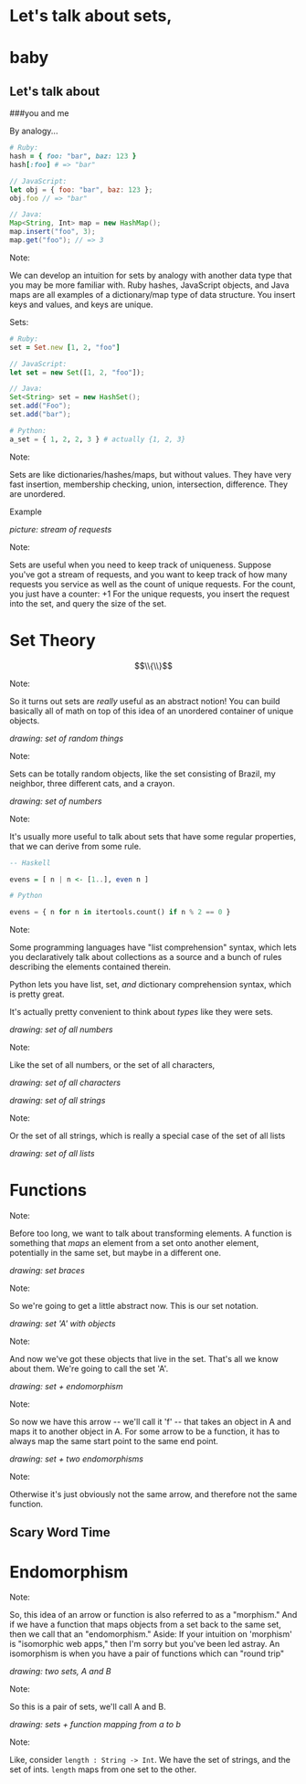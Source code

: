 # Let's talk about sets,

# baby
<!-- .element: class="fragment" -->

## Let's talk about 
<!-- .element: class="fragment" -->

###you and me
<!-- .element: class="fragment" -->


By analogy...

```ruby
# Ruby:
hash = { foo: "bar", baz: 123 }
hash[:foo] # => "bar"
```
<!-- .element: class="fragment" -->

```javascript
// JavaScript:
let obj = { foo: "bar", baz: 123 };
obj.foo // => "bar"
```
<!-- .element: class="fragment" -->

```java
// Java:
Map<String, Int> map = new HashMap();
map.insert("foo", 3);
map.get("foo"); // => 3
```
<!-- .element: class="fragment" -->

Note:

We can develop an intuition for sets by analogy with another data type that you may be more familiar with.
Ruby hashes, JavaScript objects, and Java maps are all examples of a dictionary/map type of data structure.
You insert keys and values, and keys are unique.


Sets:

```ruby
# Ruby:
set = Set.new [1, 2, "foo"]
```

```javascript
// JavaScript:
let set = new Set([1, 2, "foo"]);
```
<!-- .element: class="fragment" -->

```java
// Java:
Set<String> set = new HashSet();
set.add("Foo");
set.add("bar");
```
<!-- .element: class="fragment" -->

```python
# Python:
a_set = { 1, 2, 2, 3 } # actually {1, 2, 3}
```
<!-- .element: class="fragment" -->

Note:

Sets are like dictionaries/hashes/maps, but without values.
They have very fast insertion, membership checking, union, intersection, difference.
They are unordered.


Example

*picture: stream of requests*

Note:

Sets are useful when you need to keep track of uniqueness.
Suppose you've got a stream of requests, and you want to keep track of how many requests you service as well as the count of unique requests.
For the count, you just have a counter: +1
For the unique requests, you insert the request into the set, and query the size of the set.


<!-- .slide: data-background="mathematical.gif" -->


# Set Theory

$$\\{\\}$$

Note:

So it turns out sets are *really* useful as an abstract notion!
You can build basically all of math on top of this idea of an unordered container of unique objects.


*drawing: set of random things*

Note:

Sets can be totally random objects, like the set consisting of Brazil, my
neighbor, three different cats, and a crayon.


*drawing: set of numbers*

Note:

It's usually more useful to talk about sets that have some regular properties,
that we can derive from some rule.


```haskell
-- Haskell

evens = [ n | n <- [1..], even n ]
```

```python
# Python

evens = { n for n in itertools.count() if n % 2 == 0 }
```

Note:

Some programming languages have "list comprehension" syntax, which lets you
declaratively talk about collections as a source and a bunch of rules
describing the elements contained therein.

Python lets you have list, set, *and* dictionary comprehension syntax, which is
pretty great.

It's actually pretty convenient to think about *types* like they were sets.


*drawing: set of all numbers*

Note:

Like the set of all numbers, or the set of all characters,


*drawing: set of all characters*


*drawing: set of all strings*

Note:

Or the set of all strings, which is really a special case of the set of all
lists


*drawing: set of all lists*


# Functions

Note:

Before too long, we want to talk about transforming elements.
A function is something that *maps* an element from a set onto another element,
potentially in the same set, but maybe in a different one.


*drawing: set braces*

Note:

So we're going to get a little abstract now. This is our set notation.


*drawing: set 'A' with objects*

Note:

And now we've got these objects that live in the set.
That's all we know about them.
We're going to call the set 'A'.


*drawing: set + endomorphism*

Note:

So now we have this arrow -- we'll call it 'f' -- that takes an object in A and maps it to another object in A.
For some arrow to be a function, it has to always map the same start point to the same end point.


*drawing: set + two endomorphisms*

Note:

Otherwise it's just obviously not the same arrow, and therefore not the same function.


## Scary Word Time

# Endomorphism
<!-- .element: class="fragment" -->

Note:

So, this idea of an arrow or function is also referred to as a "morphism."
And if we have a function that maps objects from a set back to the same set, then we call that an "endomorphism."
Aside: If your intuition on 'morphism' is "isomorphic web apps," then I'm sorry but you've been led astray.
An isomorphism is when you have a pair of functions which can "round trip"


*drawing: two sets, A and B*

Note:

So this is a pair of sets, we'll call A and B.


*drawing: sets + function mapping from a to b*

Note:

Like, consider `length : String -> Int`.
We have the set of strings, and the set of ints.
`length` maps from one set to the other.
